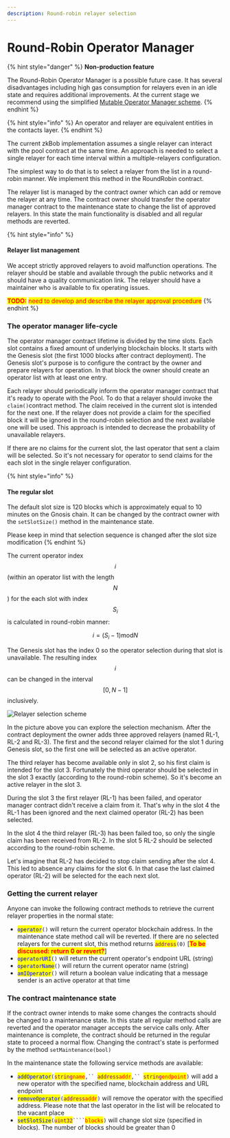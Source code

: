 ```yaml
---
description: Round-robin relayer selection
---
```


# Round-Robin Operator Manager

{% hint style="danger" %}
**Non-production feature**

The Round-Robin Operator Manager is a possible future case. It has several disadvantages including high gas consumption for relayers even in an idle state and requires additional improvements. At the current stage we recommend using the simplified [Mutable Operator Manager scheme](mutable-operator-manager.md).
{% endhint %}

{% hint style="info" %}
An operator and relayer are equivalent entities in the contacts layer.
{% endhint %}

The current zkBob implementation assumes a single relayer can interact with the pool contract at the same time. An approach is needed to select a single relayer for each time interval within a multiple-relayers configuration.

The simplest way to do that is to select a relayer from the list in a round-robin manner. We implement this method in the RoundRobin contract.

The relayer list is managed by the contract owner which can add or remove the relayer at any time. The contract owner should transfer the operator manager contract to the maintenance state to change the list of approved relayers. In this state the main functionality is disabled and all regular methods are reverted.

{% hint style="info" %}
#### Relayer list management

We accept strictly approved relayers to avoid malfunction operations. The relayer should be stable and available through the public networks and it should have a quality communication link. The relayer should have a maintainer who is available to fix operating issues.

<mark style="color:red;">**TODO:**</mark> <mark style="color:red;"></mark><mark style="color:red;">need to develop and describe the relayer approval procedure</mark>
{% endhint %}

### The operator manager life-cycle

The operator manager contract lifetime is divided by the time slots. Each slot contains a fixed amount of underlying blockchain blocks. It starts with the Genesis slot (the first 1000 blocks after contract deployment). The Genesis slot's purpose is to configure the contract by the owner and prepare relayers for operation. In that block the owner should create an operator list with at least one entry.

Each relayer should periodically inform the operator manager contract that it's ready to operate with the Pool. To do that a relayer should invoke the `claim()`contract method. The claim received in the current slot is intended for the next one. If the relayer does not provide a claim for the specified block it will be ignored in the round-robin selection and the next available one will be used. This approach is intended to decrease the probability of unavailable relayers.

If there are no claims for the current slot, the last operator that sent a claim will be selected. So it's not necessary for operator to send claims for the each slot in the single relayer configuration.

{% hint style="info" %}
#### The regular slot

The default slot size is 120 blocks which is approximately equal to 10 minutes on the Gnosis chain. It can be changed by the contract owner with the `setSlotSize()` method in the maintenance state.

Please keep in mind that selection sequence is changed after the slot size modification
{% endhint %}

The current operator index $$i$$ (within an operator list with the length $$N$$) for the each slot with index $$S_i$$ is calculated in round-robin manner:

$$
i = (S_i - 1) \text{mod} N
$$

The Genesis slot has the index 0 so the operator selection during that slot is unavailable. The resulting index $$i$$can be changed in the interval $$[0, N-1]$$ inclusively.



![Relayer selection scheme](../../../.gitbook/assets/auction\_240ppi.png)

In the picture above you can explore the selection mechanism. After the contract deployment the owner adds three approved relayers (named RL-1, RL-2 and RL-3). The first and the second relayer claimed for the slot 1 during Genesis slot, so the first one will be selected as an active operator.

The third relayer has become available only in slot 2, so his first claim is intended for the slot 3. Fortunately the third operator should be selected in the slot 3 exactly (according to the round-robin scheme). So it's become an active relayer in the slot 3.

During the slot 3 the first relayer (RL-1) has been failed, and operator manager contract didn't receive a claim from it. That's why in the slot 4 the RL-1 has been ignored and the next claimed operator (RL-2) has been selected.

In the slot 4 the third relayer (RL-3) has been failed too, so only the single claim has been received from RL-2. In the slot 5 RL-2 should be selected according to the round-robin scheme.

Let's imagine that RL-2 has decided to stop claim sending after the slot 4. This led to absence any claims for the slot 6. In that case the last claimed operator (RL-2) will be selected for the each next slot.

### Getting the current relayer

Anyone can invoke the following contract methods to retrieve the current relayer properties in the normal state:

* <mark style="color:blue;">`operator`</mark>`()` will return the current operator blockchain address. In the maintenance state  method call will be reverted. If there are no selected relayers for the current slot, this method returns <mark style="color:purple;">`address`</mark>`(0)` \[<mark style="color:red;">**To be discussed: return 0 or revert?**</mark>]
* <mark style="color:blue;">`operatorURI`</mark>`()` will return the current operator's endpoint URL (string)
* <mark style="color:blue;">`operatorName`</mark>`()` will return the current operator name (string)
* <mark style="color:blue;">`amIOperator`</mark>`()` will return a boolean value indicating that a message sender is an active operator at that time

### The contract maintenance state

If the contract owner intends to make some changes the contracts should be changed to a maintenance state. In this state all regular method calls are reverted and the operator manager accepts the service calls only. After maintenance is complete, the contract should be returned in the regular state to proceed a normal flow. Changing the contract's state is performed by the method `setMaintenance(bool)`

In the maintenance state the following service methods are available:

* <mark style="color:blue;">`addOperator`</mark>`(`<mark style="color:purple;">`string`</mark><mark style="color:red;">`name`</mark>`,`` `<mark style="color:purple;">`address`</mark><mark style="color:red;">`addr`</mark>`,`` `<mark style="color:purple;">`string`</mark><mark style="color:red;">`endpoint`</mark>`)` will add a new operator with the specified name, blockchain address and URL endpoint
* <mark style="color:blue;">`removeOperator`</mark>`(`<mark style="color:purple;">`address`</mark><mark style="color:red;">`addr`</mark>`)` will remove the operator with the specified address. Please note that the last operator in the list will be relocated to the vacant place
* <mark style="color:blue;">`setSlotSize`</mark>`(`<mark style="color:purple;">`uint32`</mark>` ```` `<mark style="color:red;">`blocks`</mark>`)` will change slot size (specified in blocks). The number of blocks should be greater than 0

